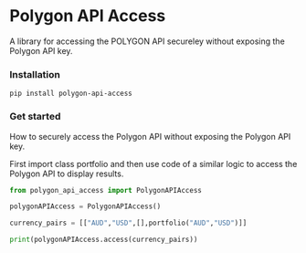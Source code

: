 # Polygon API Access
A library for accessing the POLYGON API secureley without exposing the Polygon API key.

### Installation
```
pip install polygon-api-access
```

### Get started
How to securely access the Polygon API without exposing the Polygon API key.

First import class portfolio and then use code of a similar logic to access the Polygon API to display results.

```Python
from polygon_api_access import PolygonAPIAccess

polygonAPIAccess = PolygonAPIAccess()

currency_pairs = [["AUD","USD",[],portfolio("AUD","USD")]]

print(polygonAPIAccess.access(currency_pairs))
```
